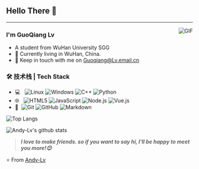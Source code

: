 ## Hello There 👋
---
<img align="right" alt="GIF" src="https://raw.githubusercontent.com/JoeyBling/JoeyBling/master/pic/pusheencode.gif" />

### I'm GuoQiang Lv

- A student from WuHan University   SGG
- 🌱 Currently living in WuHan, China.
- 💬 Keep in touch with me on [Guoqiang@Lv.email.cn](mailto:Guoqiang@Lv.email.cn)

### 🛠 技术栈 | Tech Stack

- 💻 &#160; ![Linux](https://img.shields.io/badge/-Linux-333333?style=flat&logo=Archlinux&logoColor=33CCFF)
![Windows](https://img.shields.io/badge/-Windows-333333?style=flat&logo=Windows&logoColor=33CCFF)
![C++](https://img.shields.io/badge/-C++-333333?style=flat&logo=C)
![Python](https://img.shields.io/badge/-Python-333333?style=flat&logo=Python)
- 🌐 &#160; ![HTML5](https://img.shields.io/badge/-HTML5-333333?style=flat&logo=HTML5)
![JavaScript](https://img.shields.io/badge/-JavaScript-333333?style=flat&logo=JavaScript)
![Node.js](https://img.shields.io/badge/-Node.js-333333?style=flat&logo=node.js)
![Vue.js](https://img.shields.io/badge/-Vue.js-333333?style=flat&logo=Vue.js)
- 🔧 &#160;![Git](https://img.shields.io/badge/-Git-333333?style=flat&logo=git)
![GitHub](https://img.shields.io/badge/-GitHub-333333?style=flat&logo=github)
![Markdown](https://img.shields.io/badge/-Markdown-333333?style=flat&logo=markdown)

![Top Langs](https://github-readme-stats.vercel.app/api/top-langs/?username=Andy-Lv&hide=c,roff,scheme,qml,matlab,MakeFile&langs_count=5&theme=dracula&exclude_repo=zoo-project)

![Andy-Lv's github stats](https://github-readme-stats.vercel.app/api?username=Andy-Lv&count_private=true&show_icons=true&theme=dracula)

> ***I love to make friends. so if you want to say hi, I'll be happy to meet you more!😊***

⭐️ From [Andy-Lv](https://github.com/Andy-Lv)
